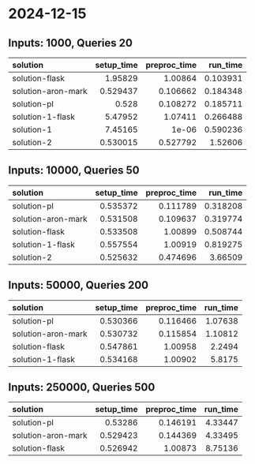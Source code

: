# 2024-12-15

## Inputs: 1000, Queries 20

| solution           |   setup_time |   preproc_time |   run_time |
|:-------------------|-------------:|---------------:|-----------:|
| solution-flask     |     1.95829  |       1.00864  |   0.103931 |
| solution-aron-mark |     0.529437 |       0.106662 |   0.184348 |
| solution-pl        |     0.528    |       0.108272 |   0.185711 |
| solution-1-flask   |     5.47952  |       1.07411  |   0.266488 |
| solution-1         |     7.45165  |       1e-06    |   0.590236 |
| solution-2         |     0.530015 |       0.527792 |   1.52606  |

## Inputs: 10000, Queries 50

| solution           |   setup_time |   preproc_time |   run_time |
|:-------------------|-------------:|---------------:|-----------:|
| solution-pl        |     0.535372 |       0.111789 |   0.318208 |
| solution-aron-mark |     0.531508 |       0.109637 |   0.319774 |
| solution-flask     |     0.533508 |       1.00899  |   0.508744 |
| solution-1-flask   |     0.557554 |       1.00919  |   0.819275 |
| solution-2         |     0.525632 |       0.474696 |   3.66509  |

## Inputs: 50000, Queries 200

| solution           |   setup_time |   preproc_time |   run_time |
|:-------------------|-------------:|---------------:|-----------:|
| solution-pl        |     0.530366 |       0.116466 |    1.07638 |
| solution-aron-mark |     0.530732 |       0.115854 |    1.10812 |
| solution-flask     |     0.547861 |       1.00958  |    2.2494  |
| solution-1-flask   |     0.534168 |       1.00902  |    5.8175  |

## Inputs: 250000, Queries 500

| solution           |   setup_time |   preproc_time |   run_time |
|:-------------------|-------------:|---------------:|-----------:|
| solution-pl        |     0.53286  |       0.146191 |    4.33447 |
| solution-aron-mark |     0.529423 |       0.144369 |    4.33495 |
| solution-flask     |     0.526942 |       1.00873  |    8.75136 |